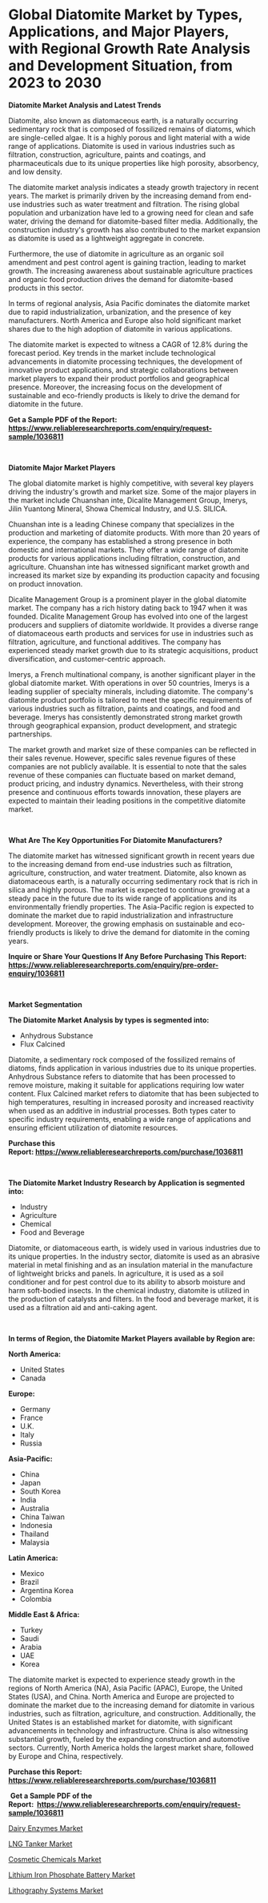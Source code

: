 <p><h1>Global Diatomite Market by Types, Applications, and Major Players, with Regional Growth Rate Analysis and Development Situation, from 2023 to 2030</h1></p><p><strong>Diatomite Market Analysis and Latest Trends</strong></p>
<p><p>Diatomite, also known as diatomaceous earth, is a naturally occurring sedimentary rock that is composed of fossilized remains of diatoms, which are single-celled algae. It is a highly porous and light material with a wide range of applications. Diatomite is used in various industries such as filtration, construction, agriculture, paints and coatings, and pharmaceuticals due to its unique properties like high porosity, absorbency, and low density.</p><p>The diatomite market analysis indicates a steady growth trajectory in recent years. The market is primarily driven by the increasing demand from end-use industries such as water treatment and filtration. The rising global population and urbanization have led to a growing need for clean and safe water, driving the demand for diatomite-based filter media. Additionally, the construction industry's growth has also contributed to the market expansion as diatomite is used as a lightweight aggregate in concrete.</p><p>Furthermore, the use of diatomite in agriculture as an organic soil amendment and pest control agent is gaining traction, leading to market growth. The increasing awareness about sustainable agriculture practices and organic food production drives the demand for diatomite-based products in this sector.</p><p>In terms of regional analysis, Asia Pacific dominates the diatomite market due to rapid industrialization, urbanization, and the presence of key manufacturers. North America and Europe also hold significant market shares due to the high adoption of diatomite in various applications.</p><p>The diatomite market is expected to witness a CAGR of 12.8% during the forecast period. Key trends in the market include technological advancements in diatomite processing techniques, the development of innovative product applications, and strategic collaborations between market players to expand their product portfolios and geographical presence. Moreover, the increasing focus on the development of sustainable and eco-friendly products is likely to drive the demand for diatomite in the future.</p></p>
<p><strong>Get a Sample PDF of the Report:&nbsp; <a href="https://www.reliableresearchreports.com/enquiry/request-sample/1036811">https://www.reliableresearchreports.com/enquiry/request-sample/1036811</a></strong></p>
<p>&nbsp;</p>
<p><strong>Diatomite Major Market Players</strong></p>
<p><p>The global diatomite market is highly competitive, with several key players driving the industry's growth and market size. Some of the major players in the market include Chuanshan inte, Dicalite Management Group, Imerys, Jilin Yuantong Mineral, Showa Chemical Industry, and U.S. SILICA.</p><p>Chuanshan inte is a leading Chinese company that specializes in the production and marketing of diatomite products. With more than 20 years of experience, the company has established a strong presence in both domestic and international markets. They offer a wide range of diatomite products for various applications including filtration, construction, and agriculture. Chuanshan inte has witnessed significant market growth and increased its market size by expanding its production capacity and focusing on product innovation.</p><p>Dicalite Management Group is a prominent player in the global diatomite market. The company has a rich history dating back to 1947 when it was founded. Dicalite Management Group has evolved into one of the largest producers and suppliers of diatomite worldwide. It provides a diverse range of diatomaceous earth products and services for use in industries such as filtration, agriculture, and functional additives. The company has experienced steady market growth due to its strategic acquisitions, product diversification, and customer-centric approach.</p><p>Imerys, a French multinational company, is another significant player in the global diatomite market. With operations in over 50 countries, Imerys is a leading supplier of specialty minerals, including diatomite. The company's diatomite product portfolio is tailored to meet the specific requirements of various industries such as filtration, paints and coatings, and food and beverage. Imerys has consistently demonstrated strong market growth through geographical expansion, product development, and strategic partnerships.</p><p>The market growth and market size of these companies can be reflected in their sales revenue. However, specific sales revenue figures of these companies are not publicly available. It is essential to note that the sales revenue of these companies can fluctuate based on market demand, product pricing, and industry dynamics. Nevertheless, with their strong presence and continuous efforts towards innovation, these players are expected to maintain their leading positions in the competitive diatomite market.</p></p>
<p>&nbsp;</p>
<p><strong>What Are The Key Opportunities For Diatomite Manufacturers?</strong></p>
<p><p>The diatomite market has witnessed significant growth in recent years due to the increasing demand from end-use industries such as filtration, agriculture, construction, and water treatment. Diatomite, also known as diatomaceous earth, is a naturally occurring sedimentary rock that is rich in silica and highly porous. The market is expected to continue growing at a steady pace in the future due to its wide range of applications and its environmentally friendly properties. The Asia-Pacific region is expected to dominate the market due to rapid industrialization and infrastructure development. Moreover, the growing emphasis on sustainable and eco-friendly products is likely to drive the demand for diatomite in the coming years.</p></p>
<p><strong>Inquire or Share Your Questions If Any Before Purchasing This Report: <a href="https://www.reliableresearchreports.com/enquiry/pre-order-enquiry/1036811">https://www.reliableresearchreports.com/enquiry/pre-order-enquiry/1036811</a></strong></p>
<p>&nbsp;</p>
<p><strong>Market Segmentation</strong></p>
<p><strong>The Diatomite Market Analysis by types is segmented into:</strong></p>
<p><ul><li>Anhydrous Substance</li><li>Flux Calcined</li></ul></p>
<p><p>Diatomite, a sedimentary rock composed of the fossilized remains of diatoms, finds application in various industries due to its unique properties. Anhydrous Substance refers to diatomite that has been processed to remove moisture, making it suitable for applications requiring low water content. Flux Calcined market refers to diatomite that has been subjected to high temperatures, resulting in increased porosity and increased reactivity when used as an additive in industrial processes. Both types cater to specific industry requirements, enabling a wide range of applications and ensuring efficient utilization of diatomite resources.</p></p>
<p><strong>Purchase this Report:&nbsp;<a href="https://www.reliableresearchreports.com/purchase/1036811">https://www.reliableresearchreports.com/purchase/1036811</a></strong></p>
<p>&nbsp;</p>
<p><strong>The Diatomite Market Industry Research by Application is segmented into:</strong></p>
<p><ul><li>Industry</li><li>Agriculture</li><li>Chemical</li><li>Food and Beverage</li></ul></p>
<p><p>Diatomite, or diatomaceous earth, is widely used in various industries due to its unique properties. In the industry sector, diatomite is used as an abrasive material in metal finishing and as an insulation material in the manufacture of lightweight bricks and panels. In agriculture, it is used as a soil conditioner and for pest control due to its ability to absorb moisture and harm soft-bodied insects. In the chemical industry, diatomite is utilized in the production of catalysts and filters. In the food and beverage market, it is used as a filtration aid and anti-caking agent.</p></p>
<p>&nbsp;</p>
<p><strong>In terms of Region, the Diatomite Market Players available by Region are:</strong></p>
<p>
    <p> <strong> North America: </strong>
        <ul>
            <li>United States</li>
            <li>Canada</li>
        </ul>
        </p> 
    <p> <strong> Europe: </strong>
        <ul>
            <li>Germany</li>
            <li>France</li>
            <li>U.K.</li>
            <li>Italy</li>
            <li>Russia</li>
        </ul>
        </p> 
    <p> <strong> Asia-Pacific: </strong>
        <ul>
            <li>China</li>
            <li>Japan</li>
            <li>South Korea</li>
            <li>India</li>
            <li>Australia</li>
            <li>China Taiwan</li>
            <li>Indonesia</li>
            <li>Thailand</li>
            <li>Malaysia</li>
        </ul>
        </p> 
    <p> <strong> Latin America: </strong>
        <ul>
            <li>Mexico</li>
            <li>Brazil</li>
            <li>Argentina Korea</li>
            <li>Colombia</li>
        </ul>
        </p> 
    <p> <strong> Middle East & Africa: </strong>
        <ul>
            <li>Turkey</li>
            <li>Saudi</li>
            <li>Arabia</li>
            <li>UAE</li>
            <li>Korea</li>
        </ul>
    </p>
    </p>
<p><p>The diatomite market is expected to experience steady growth in the regions of North America (NA), Asia Pacific (APAC), Europe, the United States (USA), and China. North America and Europe are projected to dominate the market due to the increasing demand for diatomite in various industries, such as filtration, agriculture, and construction. Additionally, the United States is an established market for diatomite, with significant advancements in technology and infrastructure. China is also witnessing substantial growth, fueled by the expanding construction and automotive sectors. Currently, North America holds the largest market share, followed by Europe and China, respectively.</p></p>
<p><strong>Purchase this Report: <a href="https://www.reliableresearchreports.com/purchase/1036811">https://www.reliableresearchreports.com/purchase/1036811</a></strong></p>
<p>&nbsp;<strong>Get a Sample PDF of the Report:&nbsp;&nbsp;<a href="https://www.reliableresearchreports.com/enquiry/request-sample/1036811">https://www.reliableresearchreports.com/enquiry/request-sample/1036811</a></strong></p>
<p><strong></strong></p>
<p><p><a href="https://github.com/kholmovskayalyudmila/Market-Research-Report-List-1/blob/main/dairy-enzymes-market.md">Dairy Enzymes Market</a></p><p><a href="https://medium.com/@mikebauch2013/lng-tanker-market-insight-market-trends-growth-forecasted-from-2023-to-2030-9c4d34f61a21">LNG Tanker Market</a></p><p><a href="https://github.com/zebdakicsin/Market-Research-Report-List-1/blob/main/cosmetic-chemicals-market.md">Cosmetic Chemicals Market</a></p><p><a href="https://medium.com/@kavonhansen3626/lithium-iron-phosphate-battery-market-size-cagr-trends-2024-2030-64233988cfaa">Lithium Iron Phosphate Battery Market</a></p><p><a href="https://medium.com/@raygrimes1999/lithography-systems-market-research-report-its-history-and-forecast-2023-to-2030-1d018d5d07f1">Lithography Systems Market</a></p></p>